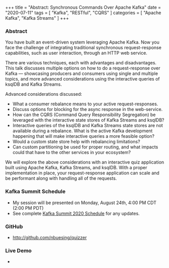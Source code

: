 +++
title = "Abstract: Synchronous Commands Over Apache Kafka"
date = "2020-07-11"
tags = [ "Kafka", "RESTful", "CQRS" ]
categories = [ "Apache Kafka", "Kafka Streams" ]
+++


### Abstract

You have built an event-driven system leveraging Apache Kafka. Now you face the challenge of integrating traditional synchronous request-response capabilities, such as user interaction, through an HTTP web service.

There are various techniques, each with advantages and disadvantages.  This talk discusses multiple options on how to do a request-response over Kafka — showcasing producers and consumers using single and multiple topics, and more advanced considerations using the interactive queries of ksqlDB and Kafka Streams.

Advanced considerations discussed:

* What a consumer rebalance means to your active request-responses.
* Discuss options for blocking for the async response in the web-service.
* How can the CQRS (Command Query Responsibility Segregation) be leveraged with the interactive state stores of Kafka Streams and ksqlDB?
* Interactive queries of the ksqlDB and Kafka Streams state stores are not available during a rebalance. What is the active Kafka development happening that will make interactive queries a more feasible option?
* Would a custom state store help with rebalancing limitations?
* Can custom partitioning be used for proper routing, and what impacts could that have to the other services in your ecosystem?

We will explore the above considerations with an interactive quiz application built using Apache Kafka, Kafka Streams, and ksqlDB. With a proper implementation in place, your request-response application can scale and be performant along with handling all of the requests.

### Kafka Summit Schedule

* My session will be presented on Monday, August 24th, 4:00 PM CDT (2:00 PM PDT)
* See complete [Kafka Summit 2020 Schedule](https://events.kafka-summit.org/2020-schedule) for any updates.

### GitHub

* http://github.com/nbuesing/quizzer

### Live Demo

* <TBD>